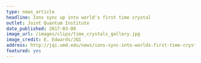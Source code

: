 ```yaml
---
type: news_article
headline: Ions sync up into world's first time crystal
outlet: Joint Quantum Institute
date_published: 2017-03-08
image_url: /images/clips/time_crystals_gallery.jpg
image_credit: E. Edwards/JQI
address: http://jqi.umd.edu/news/ions-sync-into-worlds-first-time-crystal
featured: yes
---
```

